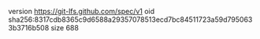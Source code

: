 version https://git-lfs.github.com/spec/v1
oid sha256:8317cdb8365c9d6588a29357078513ecd7bc84511723a59d7950633b3716b508
size 688
